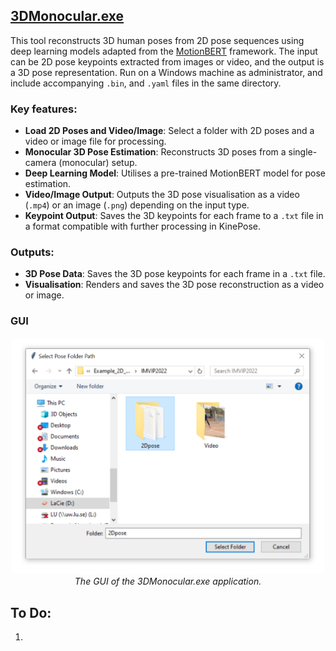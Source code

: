 ## [3DMonocular.exe](Dist/3DMonocular.exe)

This tool reconstructs 3D human poses from 2D pose sequences using deep learning models adapted from the [MotionBERT](https://github.com/Walter0807/MotionBERT) framework. The input can be 2D pose keypoints extracted from images or video, and the output is a 3D pose representation. Run on a Windows machine as administrator, and include accompanying `.bin`, and `.yaml` files in the same directory.

### Key features:

- **Load 2D Poses and Video/Image**: Select a folder with 2D poses and a video or image file for processing.
- **Monocular 3D Pose Estimation**: Reconstructs 3D poses from a single-camera (monocular) setup.
- **Deep Learning Model**: Utilises a pre-trained MotionBERT model for pose estimation.
- **Video/Image Output**: Outputs the 3D pose visualisation as a video (`.mp4`) or an image (`.png`) depending on the input type.
- **Keypoint Output**: Saves the 3D keypoints for each frame to a `.txt` file in a format compatible with further processing in KinePose.

### Outputs:
- **3D Pose Data**: Saves the 3D pose keypoints for each frame in a `.txt` file.
- **Visualisation**: Renders and saves the 3D pose reconstruction as a video or image.


### GUI
<p align="center">
  <img src="https://github.com/KevGildea/KinePose/blob/main/images/3DMonocular.PNG" alt="3DMonocular.exe" width="500">
  <br>
  <i>The GUI of the 3DMonocular.exe application.</i>
</p>


## To Do:
1. 
